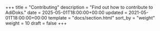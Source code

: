 +++
title = "Contributing"
description = "Find out how to contribute to AdiDoks."
date = 2025-05-01T18:00:00+00:00
updated = 2021-05-01T18:00:00+00:00
template = "docs/section.html"
sort_by = "weight"
weight = 10
draft = false
+++
